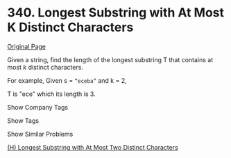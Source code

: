 # 340. Longest Substring with At Most K Distinct Characters

[Original Page](https://leetcode.com/problems/longest-substring-with-at-most-k-distinct-characters/)

Given a string, find the length of the longest substring T that contains at most _k_ distinct characters.

For example, Given s = `“eceba”` and k = 2,

T is "ece" which its length is 3.

<div>

<div id="company_tags" class="btn btn-xs btn-warning">Show Company Tags</div>

<span class="hidebutton" style="display: none;">[Google](/company/google/)</span></div>

<div>

<div id="tags" class="btn btn-xs btn-warning">Show Tags</div>

<span class="hidebutton" style="display: none;">[Hash Table](/tag/hash-table/) [String](/tag/string/)</span></div>

<div>

<div id="similar" class="btn btn-xs btn-warning">Show Similar Problems</div>

<span class="hidebutton">[(H) Longest Substring with At Most Two Distinct Characters](/problems/longest-substring-with-at-most-two-distinct-characters/)</span></div>